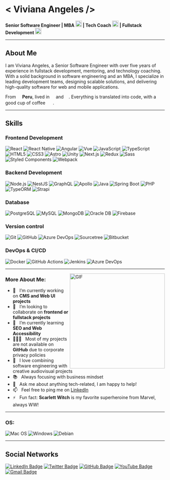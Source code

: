 # < Viviana Angeles />

**Senior Software Engineer | MBA <img src="https://cdn-icons-png.flaticon.com/512/5832/5832416.png" width="20"/> | Tech Coach <img src="https://cdn-icons-png.flaticon.com/512/5585/5585472.png" width="20"/> | Fullstack Development <img src="https://cdn-icons-png.flaticon.com/512/4013/4013275.png" width="20"/>**

---

## About Me
I am Viviana Angeles, a Senior Software Engineer with over five years of experience in fullstack development, mentoring, and technology coaching. With a solid background in software engineering and an MBA, I specialize in leading development teams, designing scalable solutions, and delivering high-quality software for web and mobile applications.

From <img src="https://cdn-icons-png.flaticon.com/512/330/330497.png" width="12"/> **Peru**, lived in <img src="https://cdn-icons-png.flaticon.com/512/330/330433.png" width="12"/> and <img src="https://cdn-icons-png.flaticon.com/512/330/330508.png" width="12"/>. Everything is translated into code, with a good cup of coffee <img src="https://cdn-icons-png.flaticon.com/512/590/590836.png" width="16"/> .

---

## Skills

### Frontend Development
<p>
  <img alt="React" src="https://img.shields.io/badge/-React-45b8d8?style=flat-square&logo=react&logoColor=white" />
  <img alt="React Native" src="https://img.shields.io/badge/-React%20Native-20232A?style=flat-square&logo=react&logoColor=61DAFB" />
  <img alt="Angular" src="https://img.shields.io/badge/-Angular-DD0031?style=flat-square&logo=angular&logoColor=white" />
  <img alt="Vue" src="https://img.shields.io/badge/-Vue.js-4FC08D?style=flat-square&logo=vue.js&logoColor=white" />
  <img alt="JavaScript" src="https://img.shields.io/badge/-JavaScript-F7DF1E?style=flat-square&logo=javascript&logoColor=white" />
  <img alt="TypeScript" src="https://img.shields.io/badge/-TypeScript-007ACC?style=flat-square&logo=typescript&logoColor=white" />
  <img alt="HTML5" src="https://img.shields.io/badge/-HTML5-E34F26?style=flat-square&logo=html5&logoColor=white" />
  <img alt="CSS3" src="https://img.shields.io/badge/-CSS3-1572B6?style=flat-square&logo=css3&logoColor=white" />
  <img alt="Astro" src="https://img.shields.io/badge/-Astro-FF5D01?style=flat-square&logo=astro&logoColor=white" />
  <img alt="Unity" src="https://img.shields.io/badge/-Unity-000000?style=flat-square&logo=unity&logoColor=white" />
  <img alt="Next.js" src="https://img.shields.io/badge/-Next.js-000000?style=flat-square&logo=nextdotjs&logoColor=white" />
  <img alt="Redux" src="https://img.shields.io/badge/-Redux-764ABC?style=flat-square&logo=redux&logoColor=white" />
  <img alt="Sass" src="https://img.shields.io/badge/-Sass-CC6699?style=flat-square&logo=sass&logoColor=white" />
  <img alt="Styled Components" src="https://img.shields.io/badge/-Styled_Components-db7092?style=flat-square&logo=styled-components&logoColor=white" />
  <img alt="Webpack" src="https://img.shields.io/badge/-Webpack-8DD6F9?style=flat-square&logo=webpack&logoColor=white" />
</p>

### Backend Development
<p>
  <img alt="Node.js" src="https://img.shields.io/badge/-Node.js-43853d?style=flat-square&logo=node.js&logoColor=white" />
  <img alt="NestJS" src="https://img.shields.io/badge/-NestJs-ea2845?style=flat-square&logo=nestjs&logoColor=white" />
  <img alt="GraphQL" src="https://img.shields.io/badge/-GraphQL-E10098?style=flat-square&logo=graphql&logoColor=white" />
  <img alt="Apollo" src="https://img.shields.io/badge/-Apollo%20GraphQL-311C87?style=flat-square&logo=apollo-graphql&logoColor=white" />
  <img alt="Java" src="https://img.shields.io/badge/-Java-007396?style=flat-square&logo=java&logoColor=white" />
  <img alt="Spring Boot" src="https://img.shields.io/badge/-Spring_Boot-6DB33F?style=flat-square&logo=spring-boot&logoColor=white" />
  <img alt="PHP" src="https://img.shields.io/badge/-PHP-777BB4?style=flat-square&logo=php&logoColor=white" />
  <img alt="TypeORM" src="https://img.shields.io/badge/-TypeORM-F7342B?style=flat-square&logo=typeorm&logoColor=white" />
  <img alt="Strapi" src="https://img.shields.io/badge/-Strapi-2E7EEA?style=flat-square&logo=strapi&logoColor=white" />
</p>

### Database
<p>
  <img alt="PostgreSQL" src="https://img.shields.io/badge/-PostgreSQL-4169E1?style=flat-square&logo=postgresql&logoColor=white" />
  <img alt="MySQL" src="https://img.shields.io/badge/-MySQL-4479A1?style=flat-square&logo=mysql&logoColor=white" />
  <img alt="MongoDB" src="https://img.shields.io/badge/-MongoDB-13aa52?style=flat-square&logo=mongodb&logoColor=white" />
  <img alt="Oracle DB" src="https://img.shields.io/badge/-OracleDB-F80000?style=flat-square&logo=oracle&logoColor=white" />
  <img alt="Firebase" src="https://img.shields.io/badge/-Firebase-FFCA28?style=flat-square&logo=firebase&logoColor=white" />
</p>

### Version control
<p>
  <img alt="Git" src="https://img.shields.io/badge/-Git-F05032?style=flat-square&logo=git&logoColor=white" />
  <img alt="GitHub" src="https://img.shields.io/badge/-GitHub-181717?style=flat-square&logo=github&logoColor=white" />
  <img alt="Azure DevOps" src="https://img.shields.io/badge/-Azure_DevOps-0078D7?style=flat-square&logo=azure-devops&logoColor=white" />
  <img alt="Sourcetree" src="https://img.shields.io/badge/-Sourcetree-0052CC?style=flat-square&logo=sourcetree&logoColor=white" />
  <img alt="Bitbucket" src="https://img.shields.io/badge/-Bitbucket-0052CC?style=flat-square&logo=bitbucket&logoColor=white" />
</p>

### DevOps & CI/CD
<p>
  <img alt="Docker" src="https://img.shields.io/badge/-Docker-46a2f1?style=flat-square&logo=docker&logoColor=white" />
  <img alt="GitHub Actions" src="https://img.shields.io/badge/-Github_Actions-2088FF?style=flat-square&logo=github-actions&logoColor=white" />
  <img alt="Jenkins" src="https://img.shields.io/badge/-Jenkins-D24939?style=flat-square&logo=jenkins&logoColor=white" />
  <img alt="Azure DevOps" src="https://img.shields.io/badge/-Azure_DevOps-0078D7?style=flat-square&logo=azure-devops&logoColor=white" />
</p>

---

<img align="right" alt="GIF" src="https://raw.githubusercontent.com/rahul-jha98/rahul-jha98/main/techstack.gif" width="300px"/>

### More About Me:

- 🔭 &nbsp; I’m currently working on **CMS and Web UI projects**
- 🤝 &nbsp; I’m looking to collaborate on **frontend or fullstack projects**
- 🌱 &nbsp; I’m currently learning **SEO and Web Accessibility**
-	👩🏻‍💻 &nbsp; Most of my projects are not available on **GitHub** due to corporate privacy policies
- 🎨 &nbsp; I love combining software engineering with creative audiovisual projects
- 📚 &nbsp; Always focusing with business mindset
- 💬 &nbsp; Ask me about anything tech-related, I am happy to help!
- 📫 &nbsp; Feel free to ping me on [LinkedIn](https://www.linkedin.com/in/angeleslviviana)
- ⚡ &nbsp; Fun fact: **Scarlett Witch** is my favorite superheroine from Marvel, always WW!
  
---

### OS:
![Mac OS](https://img.shields.io/badge/mac%20os-000000?style=for-the-badge&logo=macos&logoColor=F0F0F0)
![Windows](https://img.shields.io/badge/Windows-0078D6?style=for-the-badge&logo=windows&logoColor=white)
![Debian](https://img.shields.io/badge/Debian-A81D33?style=for-the-badge&logo=debian&logoColor=white)

---

## Social Networks

[![LinkedIn Badge](https://img.shields.io/badge/-angeleslviviana-blue?style=flat&logo=Linkedin&logoColor=white&link=https://www.linkedin.com/in/angeleslviviana)](https://www.linkedin.com/in/angeleslviviana)
[![Twitter Badge](https://img.shields.io/badge/-@vivieal-1ca0f1?style=flat&labelColor=1ca0f1&logo=twitter&logoColor=white&link=https://twitter.com/vivieal)](https://twitter.com/vivieal)
[![GitHub Badge](https://img.shields.io/badge/-vivieall-000000?style=flat&labelColor=000000&logo=github&link=https://github.com/vivieall)](https://github.com/vivieall)
[![YouTube Badge](https://img.shields.io/badge/-YouTube-FF0000?style=flat&logo=YouTube&logoColor=white&link=https://www.youtube.com/channel/UCa3xYLgmu4_QwtesWMamWAw)](https://www.youtube.com/channel/UCa3xYLgmu4_QwtesWMamWAw)
[![Gmail Badge](https://img.shields.io/badge/-angeleslviviana@gmail.com-c14438?style=flat&logo=Gmail&logoColor=white&link=mailto:angeleslviviana@gmail.com)](mailto:angeleslviviana@gmail.com)
